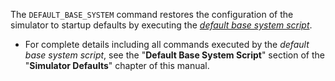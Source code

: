 
<!-- SPDX-License-Identifier: LicenseRef-CF-GAL -->
<!-- SPDX-FileCopyrightText: 2022-2025 The DPS8M Development Team -->
<!-- scspell-id: 5a3b41f3-3233-11ed-8c60-80ee73e9b8e7 -->

The `DEFAULT_BASE_SYSTEM` command restores the configuration of the simulator to startup defaults by executing the [*default base system script*](#default-base-system-script).

* For complete details including all commands executed by the *default base system script*, see the "**Default Base System Script**" section of the "**Simulator Defaults**" chapter of this manual.

